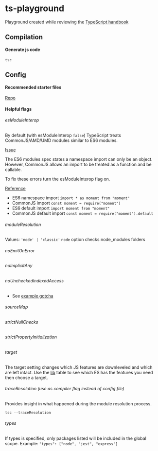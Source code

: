 # ts-playground

Playground created while reviewing the [TypeScript handbook](^1)

## Compilation

#### Generate js code

```console
tsc
```

## Config

#### Recommended starter files

[Repo](^2)

#### Helpful flags

###### esModuleInterop

By default (with esModuleInterop `false`) TypeScript treats CommonJS/AMD/UMD modules similar to ES6 modules.

<u>Issue</u>

The ES6 modules spec states a namespace import can only be an object. However, CommonJS allows an import to be treated as a function and be callable.

To fix these errors turn the esModuleInterop flag on.

<u>Reference</U>

- ES6 namespace import `import * as moment from "moment"`
- CommonJS import `const moment = require("moment")`
- ES6 default import `import moment from "moment"`
- CommonJS default import `const moment = require("moment").default`

###### moduleResolution
Values: `'node' | 'classic'`
`node` option checks node_modules folders
###### noEmitOnError
###### noImplicitAny
###### noUncheckedIndexedAccess
- See [example gotcha](/gotchas/indexed-access.ts)
###### sourceMap
###### strictNullChecks
###### strictPropertyInitialization
###### target
The target setting changes which JS features are downleveled and which are left intact. Use the [lib](^3) table to see which ES has the features you need then choose a target.
###### traceResolution (use as compiler flag instead of config file)
Provides insight in what happened during the module resolution process.
```console
tsc --traceResolution
```
###### types
If types is specified, only packages listed will be included in the global scope. Example:
 `"types": ["node", "jest", "express"]`

[^1]:https://www.typescriptlang.org/docs/handbook/intro.html
[^2]:https://github.com/tsconfig/bases#centralized-recommendations-for-tsconfig-bases
[^3]:https://www.typescriptlang.org/tsconfig#lib